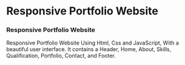 # Responsive Portfolio Website 

### Responsive Portfolio Website 
Responsive Portfolio Website Using Html, Css and JavaScript, With a beautiful user interface. It contains a Header, Home, About, Skills, Qualification, Portfolio, Contact, and Footer.


